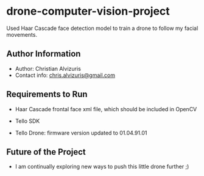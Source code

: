 # drone-computer-vision-project

Used Haar Cascade face detection model to train a drone to follow my facial movements.

## Author Information

- Author: Christian Alvizuris
- Contact info: chris.alvizuris@gmail.com

## Requirements to Run

- Haar Cascade frontal face xml file, which should be included in OpenCV

- Tello SDK

- Tello Drone: firmware version updated to 01.04.91.01

## Future of the Project

- I am continually exploring new ways to push this little drone further ;)
